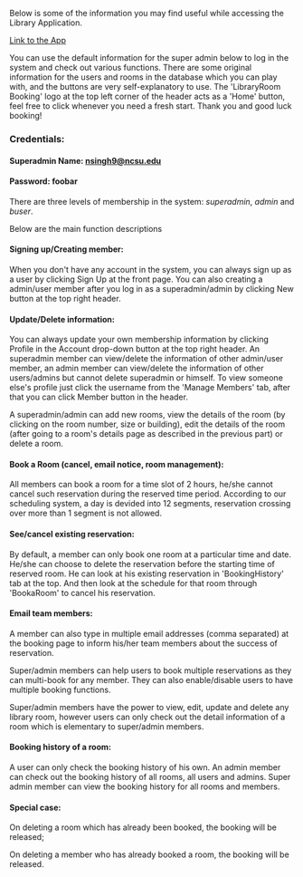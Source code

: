 Below is some of the information you may find useful while accessing the Library Application.

[Link to the App](libraryroombooking.herokuapp.com) 

You can use the default information for the super admin below to log in the system and check out various functions. There are some original information for the users and rooms in the database which you can play with, and the buttons are very self-explanatory to use. The 'LibraryRoom Booking' logo at the top left corner of the header acts as a 'Home' button, feel free to click whenever you need a fresh start. Thank you and good luck booking!

### Credentials:

#### Superadmin Name: nsingh9@ncsu.edu
#### Password: foobar

There are three levels of membership in the system: *superadmin*, *admin* and *buser*.

Below are the main function descriptions

#### Signing up/Creating member: 

When you don't have any account in the system, you can always sign up as a user by clicking Sign Up at the front page. You can also creating a admin/user member after you log in as a superadmin/admin by clicking New button at the top right header.

#### Update/Delete information: 

You can always update your own membership information by clicking Profile in the Account drop-down button at the top right header. An superadmin member can view/delete the information of other admin/user member, an admin member can view/delete the information of other users/admins but cannot delete superadmin or himself. To view someone else's profile just click the username from the 'Manage Members' tab, after that you can click Member button in the header.

A superadmin/admin can add new rooms, view the details of the room (by clicking on the room number, size or building), edit the details of the room (after going to a room's details page as described in the previous part) or delete a room.

#### Book a Room (cancel, email notice, room management): 

All members can book a room for a time slot of 2 hours, he/she cannot cancel such reservation during the reserved time period. According to our scheduling system, a day is devided into 12 segments, reservation crossing over more than 1 segment is not allowed.

#### See/cancel existing reservation: 

By default, a member can only book one room at a particular time and date. He/she can choose to delete the reservation before the starting time of reserved room. He can look at his existing reservation in 'BookingHistory' tab at the top. And then look at the schedule for that room through 'BookaRoom' to cancel his reservation.

#### Email team members: 

A member can also type in multiple email addresses (comma separated) at the booking page to inform his/her team members about the success of reservation.

Super/admin members can help users to book multiple reservations as they can multi-book for any member. They can also enable/disable users to have multiple booking functions.

Super/admin members have the power to view, edit, update and delete any library room, however users can only check out the detail information of a room which is elementary to super/admin members.

#### Booking history of a room: 

A user can only check the booking history of his own. An admin member can check out the booking history of all rooms, all users and admins. Super admin member can view the booking history for all rooms and members.

#### Special case: 

On deleting a room which has already been booked, the booking will be released;

On deleting a member who has already booked a room, the booking will be released.
